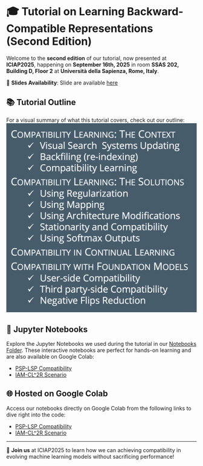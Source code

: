 # 🎓 Tutorial on Learning Backward-Compatible Representations (Second Edition)
Welcome to the **second edition** of our tutorial, now presented at **ICIAP2025**, happening on **September 16th, 2025** in room **SSAS 202, Building D, Floor 2** at **Università della Sapienza, Rome, Italy**.

📅 **Slides Availability**: Slide are available [here](./assets/tutorial_slide.pdf)

## 📚 Tutorial Outline
For a visual summary of what this tutorial covers, check out our outline:
![Tutorial Outline](./assets/outline.png)
<!-- <img src="drawing.jpg" alt="Tutorial Outline" width="200"/> -->

## 📓 Jupyter Notebooks
Explore the Jupyter Notebooks we used during the tutorial in our [Notebooks Folder](./notebooks). These interactive notebooks are perfect for hands-on learning and are also available on Google Colab:

- [PSP-LSP Compatibility](./notebooks/PSP_LSP_compatibility.ipynb)
- [IAM-CL^2R Scenario](./notebooks/large_model_replacement_(iamcl2r).ipynb)

## 🌐 Hosted on Google Colab
Access our notebooks directly on Google Colab from the following links to dive right into the code:

- [PSP-LSP Compatibility](https://colab.research.google.com/drive/1ORB5HX6GFNuXMXkaff545p-a6wjKipQt?usp=sharing)
- [IAM-CL^2R Scenario](https://colab.research.google.com/drive/1I4WuFdaxEnhPP9tMJUSVz0cIjni6bAt1?usp=sharing)


---

🤝 **Join us** at ICIAP2025 to learn how we can achieving compatibility in evolving machine learning models without sacrificing performance!


